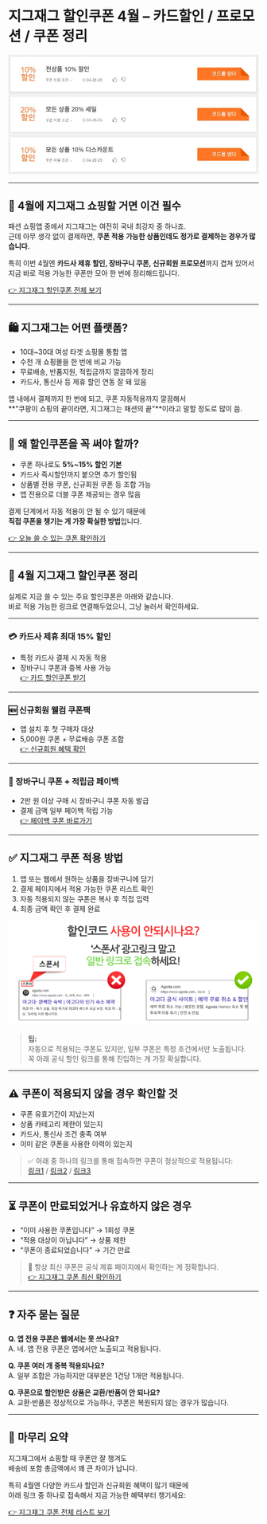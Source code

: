 # 지그재그 할인쿠폰 4월 – 카드할인 / 프로모션 / 쿠폰 정리

[![지그재그 할인 배너](https://github.com/promocode-hub/zigzag-promocode/blob/main/zigzag.JPG?raw=true)](http://app.ac/vbM3n0l03)

---

## 👗 4월에 지그재그 쇼핑할 거면 이건 필수

패션 쇼핑앱 중에서 지그재그는 여전히 국내 최강자 중 하나죠.  
근데 아무 생각 없이 결제하면, **쿠폰 적용 가능한 상품인데도 정가로 결제하는 경우가 많습니다.**

특히 이번 4월엔 **카드사 제휴 할인, 장바구니 쿠폰, 신규회원 프로모션**까지 겹쳐 있어서  
지금 바로 적용 가능한 쿠폰만 모아 한 번에 정리해드립니다.

[👉 지그재그 할인쿠폰 전체 보기](http://app.ac/oqpbuh263)

---

## 🛍️ 지그재그는 어떤 플랫폼?

- 10대~30대 여성 타겟 쇼핑몰 통합 앱  
- 수천 개 쇼핑몰을 한 번에 비교 가능  
- 무료배송, 반품지원, 적립금까지 깔끔하게 정리  
- 카드사, 통신사 등 제휴 할인 연동 잘 돼 있음

앱 내에서 결제까지 한 번에 되고, 쿠폰 자동적용까지 깔끔해서  
**"쿠팡이 쇼핑의 끝이라면, 지그재그는 패션의 끝"**이라고 말할 정도로 많이 씀.

---

## 💸 왜 할인쿠폰을 꼭 써야 할까?

- 쿠폰 하나로도 **5%~15% 할인 기본**  
- 카드사 즉시할인까지 붙으면 추가 할인됨  
- 상품별 전용 쿠폰, 신규회원 쿠폰 등 조합 가능  
- 앱 전용으로 더블 쿠폰 제공되는 경우 많음

결제 단계에서 자동 적용이 안 될 수 있기 때문에  
**직접 쿠폰을 챙기는 게 가장 확실한 방법**입니다.

[👉 오늘 쓸 수 있는 쿠폰 확인하기](http://app.ac/yACEDo553)

---

## 🧾 4월 지그재그 할인쿠폰 정리

실제로 지금 쓸 수 있는 주요 할인쿠폰은 아래와 같습니다.  
바로 적용 가능한 링크로 연결해두었으니, 그냥 눌러서 확인하세요.

---

### 💳 카드사 제휴 최대 15% 할인
- 특정 카드사 결제 시 자동 적용  
- 장바구니 쿠폰과 중복 사용 가능  
[👉 카드 할인쿠폰 받기](http://app.ac/vbM3n0l03)

---

### 🆕 신규회원 웰컴 쿠폰팩
- 앱 설치 후 첫 구매자 대상  
- 5,000원 쿠폰 + 무료배송 쿠폰 조합  
[👉 신규회원 혜택 확인](http://app.ac/oqpbuh263)

---

### 🛒 장바구니 쿠폰 + 적립금 페이백
- 2만 원 이상 구매 시 장바구니 쿠폰 자동 발급  
- 결제 금액 일부 페이백 적립 가능  
[👉 페이백 쿠폰 바로가기](http://app.ac/yACEDo553)

---

## ✅ 지그재그 쿠폰 적용 방법

1. 앱 또는 웹에서 원하는 상품을 장바구니에 담기  
2. 결제 페이지에서 적용 가능한 쿠폰 리스트 확인  
3. 자동 적용되지 않는 쿠폰은 복사 후 직접 입력  
4. 최종 금액 확인 후 결제 완료

[![쿠폰 적용 가이드](https://github.com/promocode-hub/klook-promocode/blob/main/guide-banner.png?raw=true)](http://app.ac/vbM3n0l03)

> **팁:**  
> 자동으로 적용되는 쿠폰도 있지만, 일부 쿠폰은 특정 조건에서만 노출됩니다.  
> 꼭 아래 공식 할인 링크를 통해 진입하는 게 가장 확실합니다.

---

## ⚠️ 쿠폰이 적용되지 않을 경우 확인할 것

- 쿠폰 유효기간이 지났는지  
- 상품 카테고리 제한이 있는지  
- 카드사, 통신사 조건 충족 여부  
- 이미 같은 쿠폰을 사용한 이력이 있는지

> ✅ 아래 중 하나의 링크를 통해 접속하면 쿠폰이 정상적으로 적용됩니다:  
> [링크1](http://app.ac/vbM3n0l03) / [링크2](http://app.ac/oqpbuh263) / [링크3](http://app.ac/yACEDo553)

---

## ⏳ 쿠폰이 만료되었거나 유효하지 않은 경우

- “이미 사용한 쿠폰입니다” → 1회성 쿠폰  
- “적용 대상이 아닙니다” → 상품 제한  
- “쿠폰이 종료되었습니다” → 기간 만료

> 🔄 항상 최신 쿠폰은 공식 제휴 페이지에서 확인하는 게 정확합니다.  
> [👉 지그재그 쿠폰 최신 확인하기](http://app.ac/oqpbuh263)

---

## ❓ 자주 묻는 질문

**Q. 앱 전용 쿠폰은 웹에서는 못 쓰나요?**  
A. 네. 앱 전용 쿠폰은 앱에서만 노출되고 적용됩니다.

**Q. 쿠폰 여러 개 중복 적용되나요?**  
A. 일부 조합은 가능하지만 대부분은 1건당 1개만 적용됩니다.

**Q. 쿠폰으로 할인받은 상품은 교환/반품이 안 되나요?**  
A. 교환·반품은 정상적으로 가능하나, 쿠폰은 복원되지 않는 경우가 많습니다.

---

## 🏁 마무리 요약

지그재그에서 쇼핑할 때 쿠폰만 잘 챙겨도  
배송비 포함 총금액에서 꽤 큰 차이가 납니다.

특히 4월엔 다양한 카드사 할인과 신규회원 혜택이 많기 때문에  
아래 링크 중 하나로 접속해서 지금 가능한 혜택부터 챙기세요:

[👉 지그재그 쿠폰 전체 리스트 보기](http://app.ac/vbM3n0l03)
